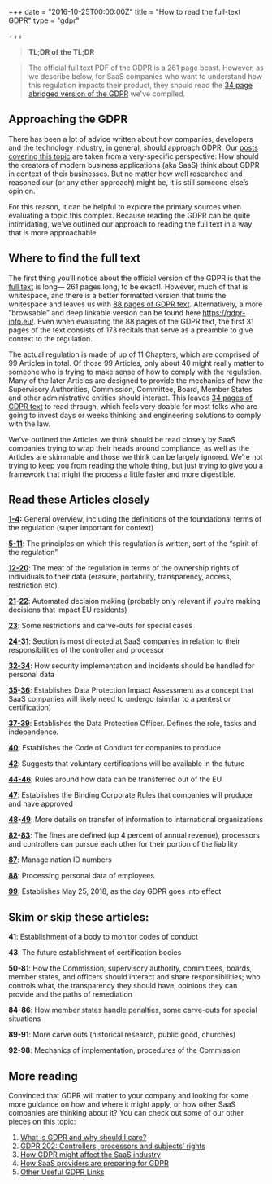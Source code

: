 +++
date = "2016-10-25T00:00:00Z"
title = "How to read the full-text GDPR"
type = "gdpr"

+++

> **TL;DR of the TL;DR**

> The official full text PDF of the GDPR is a 261 page beast. However, as we describe below, for SaaS companies who want to understand how this regulation impacts their product, they should read the [34 page abridged version of the GDPR](/GDPR-abridged-text-for-SaaS-Cos.pdf) we've compiled.


## Approaching the GDPR
There has been a lot of advice written about how companies, developers and the technology industry, in general, should approach GDPR. Our [posts covering this topic](https://enterpriseready.io/gdpr) are taken from a very-specific perspective: How should the creators of modern business applications (aka SaaS) think about GDPR in context of their businesses. But no matter how well researched and reasoned our (or any other approach) might be, it is still someone else’s opinion.

For this reason, it can be helpful to explore the primary sources when evaluating a topic this complex. Because reading the GDPR can be quite intimidating, we’ve outlined our approach to reading the full text in a way that is more approachable.


## Where to find the full text
The first thing you’ll notice about the official version of the GDPR is that the [full text](http://data.consilium.europa.eu/doc/document/ST-5419-2016-INIT/en/pdf) is long— 261 pages long, to be exact!. However, much of that is whitespace, and there is a better formatted version that trims the whitespace and leaves us with [88 pages of GDPR text](https://eur-lex.europa.eu/legal-content/EN/TXT/PDF/?uri=CELEX:32016R0679&from=EN). Alternatively, a more “browsable” and deep linkable version can be found here https://gdpr-info.eu/. Even when evaluating the 88 pages of the GDPR text, the first 31 pages of the text consists of 173 recitals that serve as a preamble to give context to the regulation.

The actual regulation is made of up of 11 Chapters, which are comprised of 99 Articles in total. Of those 99 Articles, only about 40 might really matter to someone who is trying to make sense of how to comply with the regulation. Many of the later Articles are designed to provide the mechanics of how the Supervisory Authorities, Commission, Committee, Board, Member States and other administrative entities should interact. This leaves [34 pages of GDPR text](/GDPR-abridged-text-for-SaaS-Cos.pdf) to read through, which feels very doable for most folks who are going to invest days or weeks thinking and engineering solutions to comply with the law.

We’ve outlined the Articles we think should be read closely by SaaS companies trying to wrap their heads around compliance, as well as the Articles are skimmable and those we think can be largely ignored. We’re not trying to keep you from reading the whole thing, but just trying to give you a framework that might the process a little faster and more digestible.

## Read these Articles closely
**[1-4](https://gdpr-info.eu/chapter-1/):** General overview, including the definitions of the foundational terms of the regulation (super important for context)

**[5-11](https://gdpr-info.eu/chapter-2/)**: The principles on which this regulation is written, sort of the “spirit of the regulation”

**[12-20](https://gdpr-info.eu/chapter-3/)**: The meat of the regulation in terms of the ownership rights of individuals to their data (erasure, portability, transparency, access, restriction etc).

**[21](https://gdpr-info.eu/art-21-gdpr/)-[22](https://gdpr-info.eu/art-22-gdpr/)**: Automated decision making (probably only relevant if you’re making decisions that impact EU residents)

**[23](https://gdpr-info.eu/art-23-gdpr/)**: Some restrictions and carve-outs for special cases

**[24-31](https://gdpr-info.eu/chapter-4/#section-1)**: Section is most directed at SaaS companies in relation to their responsibilities of the controller and processor

**[32-34](https://gdpr-info.eu/chapter-4/#section-2)**: How security implementation and incidents should be handled for personal data

**[35](https://gdpr-info.eu/art-35-gdpr/)-[36](https://gdpr-info.eu/art-36-gdpr/)**: Establishes Data Protection Impact Assessment as a concept that SaaS companies will likely need to undergo (similar to a pentest or certification)

**[37-39](https://gdpr-info.eu/chapter-4/#section-4)**: Establishes the Data Protection Officer. Defines the role, tasks and independence.

**[40](https://gdpr-info.eu/art-40-gdpr/)**: Establishes the Code of Conduct for companies to produce

**[42](https://gdpr-info.eu/art-42-gdpr/)**: Suggests that voluntary certifications will be available in the future

**[44-46](https://gdpr-info.eu/chapter-5/)**: Rules around how data can be transferred out of the EU

**[47](https://gdpr-info.eu/art-47-gdpr/)**: Establishes the Binding Corporate Rules that companies will produce and have approved

**[48](https://gdpr-info.eu/art-48-gdpr/)-[49](https://gdpr-info.eu/art-49-gdpr/)**: More details on transfer of information to international organizations

**[82](https://gdpr-info.eu/art-82-gdpr/)-[83](https://gdpr-info.eu/art-83-gdpr/)**: The fines are defined (up 4 percent of annual revenue), processors and controllers can pursue each other for their portion of the liability

**[87](https://gdpr-info.eu/art-87-gdpr/)**: Manage nation ID numbers

**[88](https://gdpr-info.eu/art-88-gdpr/)**: Processing personal data of employees

**[99](https://gdpr-info.eu/art-99-gdpr/)**: Establishes May 25, 2018, as the day GDPR goes into effect


## **Skim or skip these articles:**
**41**: Establishment of a body to monitor codes of conduct

**43**: The future establishment of certification bodies

**50-81**: How the Commission, supervisory authority, committees, boards, member states, and officers should interact and share responsibilities; who controls what, the transparency they should have, opinions they can provide and the paths of remediation

**84-86**: How member states handle penalties, some carve-outs for special situations

**89-91**: More carve outs (historical research, public good, churches)

**92-98**: Mechanics of implementation, procedures of the Commission

## More reading
Convinced that GDPR will matter to your company and looking for some more guidance on how and where it might apply, or how other SaaS companies are thinking about it? You can check out some of our other pieces on this topic:

1. [What is GDPR and why should I care?](/gdpr//what-is-gdpr)
1. [GDPR 202: Controllers, processors and subjects’ rights](/gdpr/gdpr-202)
1. [How GDPR might affect the SaaS industry](/gdpr/gdpr-saas)
1. [How SaaS providers are preparing for GDPR](/gdpr/preparing-for-gdpr)
1. [Other Useful GDPR Links](/gdpr/useful-gdpr-links)
